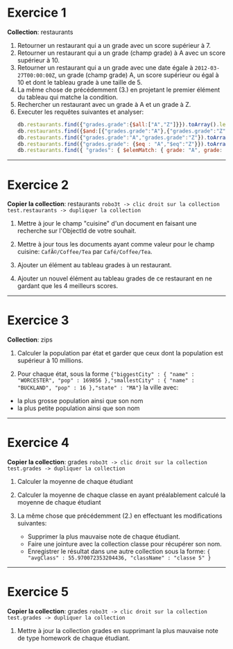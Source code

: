 # Exercice 1

**Collection**: restaurants

1. Retourner un restaurant qui a un grade avec un score supérieur à 7.
2. Retourner un restaurant qui a un grade (champ grade) à A avec un score supérieur à 10.
3. Retourner un restaurant qui a un grade avec une date égale à `2012-03-27T00:00:00Z`, un grade (champ grade) A, un score supérieur ou égal à 10 et dont le tableau grade à une taille de 5.
4. La même chose de précédemment (3.) en projetant le premier élément du tableau qui matche la condition.
5. Rechercher un restaurant avec un grade à A et un grade à Z.
6. Executer les requêtes suivantes et analyser:
    ```javascript
    db.restaurants.find({"grades.grade":{$all:["A","Z"]}}).toArray().length;
    db.restaurants.find({$and:[{"grades.grade":"A"},{"grades.grade":"Z"}]}).toArray().length; 
    db.restaurants.find({"grades.grade":"A","grades.grade":"Z"}).toArray().length;
    db.restaurants.find({"grades.grade": {$eq : "A","$eq":"Z"}}).toArray().length;
    db.restaurants.find({ "grades": { $elemMatch: { grade: "A", grade: "Z" } } }).toArray().length;
    ```
---

# Exercice 2

**Copier la collection**: restaurants `robo3t -> clic droit sur la collection test.restaurants -> dupliquer la collection`

1. Mettre à jour le champ "cuisine" d'un document en faisant une recherche sur l'ObjectId de votre souhait.

2. Mettre à jour tous les documents ayant comme valeur pour le champ cuisine: `CafÃ©/Coffee/Tea` par `Café/Coffee/Tea`.

3. Ajouter un élément au tableau grades à un restaurant.

4. Ajouter un nouvel élément au tableau grades de ce restaurant en ne gardant que les 4 meilleurs scores.

---

# Exercice 3

**Collection**: zips

1. Calculer la population par état et garder que ceux dont la population est supérieur à 10 millions.

2. Pour chaque état, sous la forme `{"biggestCity" : { "name" : "WORCESTER", "pop" : 169856 },"smallestCity" : { "name" : "BUCKLAND", "pop" : 16 },"state" : "MA"}` la ville avec: 
 * la plus grosse population ainsi que son nom
 * la plus petite population ainsi que son nom 

---

# Exercice 4

**Copier la collection**: grades `robo3t -> clic droit sur la collection test.grades -> dupliquer la collection`

1) Calculer la moyenne de chaque étudiant

2) Calculer la moyenne de chaque classe en ayant préalablement calculé la moyenne de chaque étudiant

3) La même chose que précédemment (2.) en effectuant les modifications suivantes: 
    * Supprimer la plus mauvaise note de chaque étudiant.
    * Faire une jointure avec la collection classe pour récupérer son nom.
    * Enregistrer le résultat dans une autre collection sous la forme: `{ "avgClass" : 55.970072353204436, "className" : "classe 5" }`

---

# Exercice 5

**Copier la collection**: grades `robo3t -> clic droit sur la collection test.grades -> dupliquer la collection`

1. Mettre à jour la collection grades en supprimant la plus mauvaise note de type homework de chaque étudiant.
